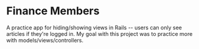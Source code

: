 # Finance Members
A practice app for hiding/showing views in Rails -- users can only see articles if they're logged in. My goal with this project was to practice more with models/views/controllers.
